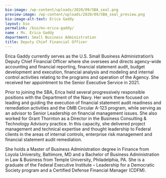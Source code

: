 ```yaml
---
bio-image: /wp-content/uploads/2020/09/SBA_seal.png
preview-image: /wp-content/uploads/2020/09/SBA_seal_preview.png
bio-image-alt-text: Erica Gaddy
layout: bio
permalink: /bio/ms-erica-gaddy/
name : Ms. Erica Gaddy
department: Small Business Administration
title: Deputy Chief Financial Officer
---
```

Erica Gaddy currently serves as the U.S. Small Business Administration’s Deputy Chief Financial Officer where she oversees and directs agency-wide accounting and financial reporting, financial statement audit, budget development and execution, financial analysis and modeling and internal control activities relating to the programs and operation of the Agency.  She received her appointment to the Senior Executive Service in 2021.

Prior to joining the SBA, Erica held several progressively responsible positions with the Department of the Navy.  Her work there focused on leading and guiding the execution of financial statement audit readiness and remediation activities and the OMB Circular A-123 program, while serving as an advisor to Senior Leadership on financial management issues.  She also worked for Grant Thornton as a Director in the Business Consulting & Technology Advisory practice.  In this capacity, she delivered project management and technical expertise and thought leadership to Federal clients in the areas of internal controls, enterprise risk management and financial statement audit remediation.

She holds a Master of Business Administration degree in Finance from Loyola University, Baltimore, MD and a Bachelor of Business Administration in Law & Business from Temple University, Philadelphia, PA. She is a graduate of the Federal Executive Institute – Leadership for a Democratic Society program and a Certified Defense Financial Manager (CDFM). 
